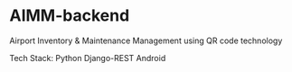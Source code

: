 # AIMM-backend
Airport Inventory &amp; Maintenance Management using QR code technology

Tech Stack: Python Django-REST Android
